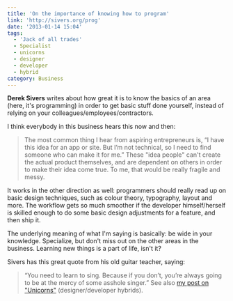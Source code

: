 ```yaml
---
title: 'On the importance of knowing how to program'
link: 'http://sivers.org/prog'
date: '2013-01-14 15:04'
tags:
  - 'Jack of all trades'
  - Specialist
  - unicorns
  - designer
  - developer
  - hybrid
category: Business
---
```


**Derek Sivers** writes about how great it is to know the basics of an area (here, it's programming) in order to get basic stuff done yourself, instead of relying on your colleagues/employees/contractors.  I think everybody in this business hears this now and then: > The most common thing I hear from aspiring entrepreneurs is, “I have this idea for an app or site. But I’m not technical, so I need to find someone who can make it for me.”
These "idea people" can't create the actual product themselves, and are dependent on others in order to make their idea come true. To me, that would be really fragile and messy.  It works in the other direction as well: programmers should really read up on basic design techniques, such as colour theory, typography, layout and more. The workflow gets so much smoother if the developer himself/herself is skilled enough to do some basic design adjustments for a feature, and then ship it.  The underlying meaning of what I'm saying is basically: be wide in your knowledge. Specialize, but don't miss out on the other areas in the business. Learning new things is a part of life, isn't it?  Sivers has this great quote from his old guitar teacher, saying: > “You need to learn to sing. Because if you don’t, you’re always going to be at the mercy of some asshole singer.”
See also [my post on "Unicorns"](http://johanbrook.com/business/unicorn/ "I’m apparently a unicorn") (designer/developer hybrids).
